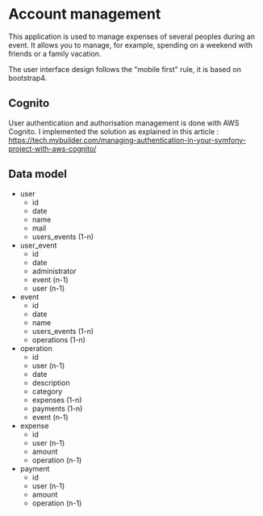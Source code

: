 # Account management

This application is used to manage expenses of several peoples during an event.
It allows you to manage, for example, spending on a weekend with friends or a family vacation.

The user interface design follows the "mobile first" rule, it is based on bootstrap4.

## Cognito 

User authentication and authorisation management is done with AWS Cognito.
I implemented the solution as explained in this article :
https://tech.mybuilder.com/managing-authentication-in-your-symfony-project-with-aws-cognito/

## Data model

   * user
     * id
     * date
     * name
     * mail
     * users_events (1-n)
   * user_event
     * id
     * date
     * administrator
     * event (n-1)
     * user (n-1)
   * event
     * id
     * date
     * name
     * users_events (1-n)
     * operations (1-n)
   * operation
     * id
     * user (n-1)
     * date
     * description
     * category
     * expenses (1-n)
     * payments (1-n)
     * event (n-1)
   * expense
     * id
     * user (n-1)
     * amount
     * operation (n-1)
   * payment
     * id
     * user (n-1)
     * amount
     * operation (n-1)
